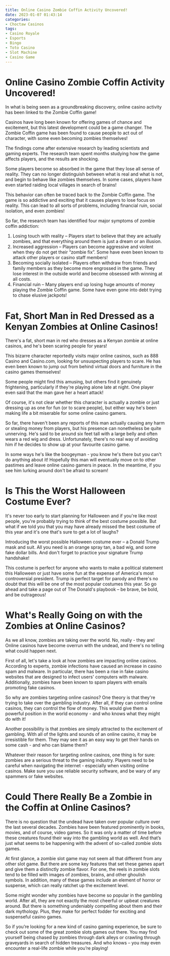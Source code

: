 ```yaml
---
title: Online Casino Zombie Coffin Activity Uncovered!
date: 2023-01-07 01:43:14
categories:
- Choctaw Casinos
tags:
- Casino Royale
- Esports
- Bingo
- Toto Casino
- Slot Machine
- Casino Game
---
```



#  Online Casino Zombie Coffin Activity Uncovered!

In what is being seen as a groundbreaking discovery, online casino activity has been linked to the Zombie Coffin game!

Casinos have long been known for offering games of chance and excitement, but this latest development could be a game changer. The Zombie Coffin game has been found to cause people to act out of character, with some even becoming zombies themselves!

The findings come after extensive research by leading scientists and gaming experts. The research team spent months studying how the game affects players, and the results are shocking.

Some players become so absorbed in the game that they lose all sense of reality. They can no longer distinguish between what is real and what is not, and begin to behave like zombies themselves. In some cases, players have even started raiding local villages in search of brains!

This behavior can often be traced back to the Zombie Coffin game. The game is so addictive and exciting that it causes players to lose focus on reality. This can lead to all sorts of problems, including financial ruin, social isolation, and even zombies!

So far, the research team has identified four major symptoms of zombie coffin addiction:

1) Losing touch with reality – Players start to believe that they are actually zombies, and that everything around them is just a dream or an illusion.
2) Increased aggression – Players can become aggressive and violent when they do not get their “zombie fix”. Some have even been known to attack other players or casino staff members!
3) Becoming socially isolated – Players often withdraw from friends and family members as they become more engrossed in the game. They lose interest in the outside world and become obsessed with winning at all costs.
4) Financial ruin – Many players end up losing huge amounts of money playing the Zombie Coffin game. Some have even gone into debt trying to chase elusive jackpots!

#  Fat, Short Man in Red Dressed as a Kenyan Zombies at Online Casinos!

There's a fat, short man in red who dresses as a Kenyan zombie at online casinos, and he's been scaring people for years!

This bizarre character reportedly visits major online casinos, such as 888 Casino and Casino.com, looking for unsuspecting players to scare. He has even been known to jump out from behind virtual doors and furniture in the casino games themselves!

Some people might find this amusing, but others find it genuinely frightening, particularly if they're playing alone late at night. One player even said that the man gave her a heart attack!

Of course, it's not clear whether this character is actually a zombie or just dressing up as one for fun (or to scare people), but either way he's been making life a bit miserable for some online casino gamers.

So far, there haven't been any reports of this man actually causing any harm or stealing money from players, but his presence can nonetheless be quite unnerving. He's said to be around six feet tall with a large belly and often wears a red wig and dress. Unfortunately, there's no real way of avoiding him if he decides to show up at your favourite casino game.

In some ways he's like the boogeyman - you know he's there but you can't do anything about it! Hopefully this man will eventually move on to other pastimes and leave online casino gamers in peace. In the meantime, if you see him lurking around don't be afraid to scream!

#  Is This the Worst Halloween Costume Ever?

It's never too early to start planning for Halloween and if you're like most people, you're probably trying to think of the best costume possible. But what if we told you that you may have already missed the best costume of this year and it's one that's sure to get a lot of laughs?

Introducing the worst possible Halloween costume ever – a Donald Trump mask and suit. All you need is an orange spray tan, a bad wig, and some fake dollar bills. And don't forget to practice your signature Trump handshake!

This costume is perfect for anyone who wants to make a political statement this Halloween or just have some fun at the expense of America's most controversial president. Trump is perfect target for parody and there's no doubt that this will be one of the most popular costumes this year. So go ahead and take a page out of The Donald's playbook – be brave, be bold, and be outrageous!

#  What's Really Going on with the Zombies at Online Casinos?

As we all know, zombies are taking over the world. No, really - they are! Online casinos have become overrun with the undead, and there's no telling what could happen next.

First of all, let's take a look at how zombies are impacting online casinos. According to experts, zombie infections have caused an increase in casino spam and malware. In particular, there has been a rise in fake casino websites that are designed to infect users' computers with malware. Additionally, zombies have been known to spam players with emails promoting fake casinos.

So why are zombies targeting online casinos? One theory is that they're trying to take over the gambling industry. After all, if they can control online casinos, they can control the flow of money. This would give them a powerful position in the world economy - and who knows what they might do with it!

Another possibility is that zombies are simply attracted to the excitement of gambling. With all of the lights and sounds of an online casino, it may be irresistible for them. They may see it as an easy way to get their hands on some cash - and who can blame them?

Whatever their reason for targeting online casinos, one thing is for sure: zombies are a serious threat to the gaming industry. Players need to be careful when navigating the internet - especially when visiting online casinos. Make sure you use reliable security software, and be wary of any spammers or fake websites.

#  Could There Really Be a Zombie in the Coffin at Online Casinos?

There is no question that the undead have taken over popular culture over the last several decades. Zombies have been featured prominently in books, movies, and of course, video games. So it was only a matter of time before these creatures found their way into the gambling world as well. And that’s just what seems to be happening with the advent of so-called zombie slots games.

At first glance, a zombie slot game may not seem all that different from any other slot game. But there are some key features that set these games apart and give them a distinctly zombie flavor. For one, the reels in zombie slots tend to be filled with images of zombies, brains, and other ghoulish symbols. In addition, many of these games include an element of horror or suspense, which can really ratchet up the excitement level.

Some might wonder why zombies have become so popular in the gambling world. After all, they are not exactly the most cheerful or upbeat creatures around. But there is something undeniably compelling about them and their dark mythology. Plus, they make for perfect fodder for exciting and suspenseful casino games.

So if you’re looking for a new kind of casino gaming experience, be sure to check out some of the great zombie slots games out there. You may find yourself being chased by zombies through dark alleys or crawling through graveyards in search of hidden treasures. And who knows – you may even encounter a real-life zombie while you’re playing!